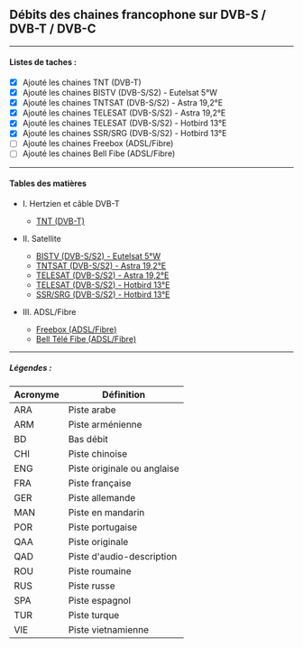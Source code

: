## Débits des chaines francophone sur DVB-S / DVB-T / DVB-C

----------

#### Listes de taches :

- [x] Ajouté les chaines TNT (DVB-T)
- [x] Ajouté les chaines BISTV (DVB-S/S2) - Eutelsat 5°W
- [x] Ajouté les chaines TNTSAT (DVB-S/S2) - Astra 19,2°E
- [x] Ajouté les chaines TELESAT (DVB-S/S2) - Astra 19,2°E
- [x] Ajouté les chaines TELESAT (DVB-S/S2) - Hotbird 13°E
- [x] Ajouté les chaines SSR/SRG (DVB-S/S2) - Hotbird 13°E
- [ ] Ajouté les chaines Freebox (ADSL/Fibre)
- [ ] Ajouté les chaines Bell Fibe (ADSL/Fibre)

----------

#### Tables des matières

  * I. Hertzien et câble DVB-T
	* [TNT (DVB-T)](doc/tnt.md)

  * II. Satellite
  	* [BISTV (DVB-S/S2) - Eutelsat 5°W](doc/bistvEutelsat.md)
  	* [TNTSAT (DVB-S/S2) - Astra 19,2°E](doc/tntsatAstra.md)
  	* [TELESAT (DVB-S/S2) - Astra 19,2°E](doc/telesatAstra.md)
  	* [TELESAT (DVB-S/S2) - Hotbird 13°E](doc/telesatHotbird.md)
  	* [SSR/SRG (DVB-S/S2) - Hotbird 13°E](doc/ssrsrgHotbird.md)

  * III. ADSL/Fibre
  	* [Freebox (ADSL/Fibre)](doc/freebox.md)
  	* [Bell Télé Fibe (ADSL/Fibre)](doc/bellFibe.md) 

----------

##### Légendes :

Acronyme | Définition
-------- | ----------
ARA | Piste arabe
ARM | Piste arménienne
BD | Bas débit
CHI | Piste chinoise
ENG | Piste originale ou anglaise
FRA | Piste française
GER | Piste allemande
MAN | Piste en mandarin
POR | Piste portugaise
QAA | Piste originale
QAD | Piste d'audio-description
ROU | Piste roumaine
RUS | Piste russe
SPA | Piste espagnol
TUR | Piste turque
VIE | Piste vietnamienne
